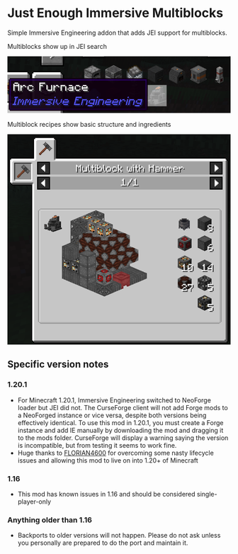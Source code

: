# Just Enough Immersive Multiblocks

Simple Immersive Engineering addon that adds JEI support for multiblocks.

Multiblocks show up in JEI search

![JEI Search](readme-images/jei-search.png)

Multiblock recipes show basic structure and ingredients

![Arc Furnace](readme-images/arc-furnace.png)

## Specific version notes

### 1.20.1

- For Minecraft 1.20.1, Immersive Engineering switched to NeoForge loader but JEI did not. The CurseForge client will not add Forge mods to a NeoForged instance or vice versa, despite both versions being effectively identical. To use this mod in 1.20.1, you must create a Forge instance and add IE manually by downloading the mod and dragging it to the mods folder. CurseForge will display a warning saying the version is incompatible, but from testing it seems to work fine.
- Huge thanks to [FLORIAN4600](https://github.com/FLORIAN4600) for overcoming some nasty lifecycle issues and allowing this mod to live on into 1.20+ of Minecraft

### 1.16

- This mod has known issues in 1.16 and should be considered single-player-only

### Anything older than 1.16

- Backports to older versions will not happen. Please do not ask unless you personally are prepared to do the port and maintain it.
